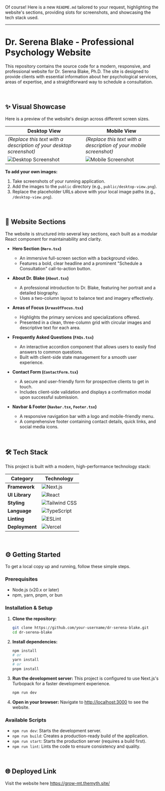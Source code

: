 Of course! Here is a new `README.md` tailored to your request, highlighting the website's sections, providing slots for screenshots, and showcasing the tech stack used.

---

# Dr. Serena Blake - Professional Psychology Website

This repository contains the source code for a modern, responsive, and professional website for Dr. Serena Blake, Ph.D. The site is designed to provide clients with essential information about her psychological services, areas of expertise, and a straightforward way to schedule a consultation.

<br>

## ✨ Visual Showcase

Here is a preview of the website's design across different screen sizes.

| Desktop View                                                                   | Mobile View                                                                 |
| ------------------------------------------------------------------------------ | --------------------------------------------------------------------------- |
| _(Replace this text with a description of your desktop screenshot)_           | _(Replace this text with a description of your mobile screenshot)_         |
| ![Desktop Screenshot](https://via.placeholder.com/800x500.png?text=Desktop+View) | ![Mobile Screenshot](https://via.placeholder.com/250x500.png?text=Mobile+View) |

**To add your own images:**
1. Take screenshots of your running application.
2. Add the images to the `public` directory (e.g., `public/desktop-view.png`).
3. Replace the placeholder URLs above with your local image paths (e.g., `/desktop-view.png`).

<br>

## 🚀 Website Sections

The website is structured into several key sections, each built as a modular React component for maintainability and clarity.

-   **Hero Section (`Hero.tsx`)**
    -   An immersive full-screen section with a background video.
    -   Features a bold, clear headline and a prominent "Schedule a Consultation" call-to-action button.

-   **About Dr. Blake (`About.tsx`)**
    -   A professional introduction to Dr. Blake, featuring her portrait and a detailed biography.
    -   Uses a two-column layout to balance text and imagery effectively.

-   **Areas of Focus (`AreasOfFocus.tsx`)**
    -   Highlights the primary services and specializations offered.
    -   Presented in a clean, three-column grid with circular images and descriptive text for each area.

-   **Frequently Asked Questions (`FAQs.tsx`)**
    -   An interactive accordion component that allows users to easily find answers to common questions.
    -   Built with client-side state management for a smooth user experience.

-   **Contact Form (`ContactForm.tsx`)**
    -   A secure and user-friendly form for prospective clients to get in touch.
    -   Includes client-side validation and displays a confirmation modal upon successful submission.

-   **Navbar & Footer (`Navbar.tsx`, `Footer.tsx`)**
    -   A responsive navigation bar with a logo and mobile-friendly menu.
    -   A comprehensive footer containing contact details, quick links, and social media icons.

<br>

## 🛠️ Tech Stack

This project is built with a modern, high-performance technology stack:

| Category        | Technology                                                                                                                         |
| --------------- | ---------------------------------------------------------------------------------------------------------------------------------- |
| **Framework**   | ![Next.js](https://img.shields.io/badge/Next.js-000000?style=for-the-badge&logo=next.js&logoColor=white)                             |
| **UI Library**  | ![React](https://img.shields.io/badge/React-20232A?style=for-the-badge&logo=react&logoColor=61DAFB)                                   |
| **Styling**     | ![Tailwind CSS](https://img.shields.io/badge/Tailwind_CSS-38B2AC?style=for-the-badge&logo=tailwind-css&logoColor=white)              |
| **Language**    | ![TypeScript](https://img.shields.io/badge/TypeScript-007ACC?style=for-the-badge&logo=typescript&logoColor=white)                    |
| **Linting**     | ![ESLint](https://img.shields.io/badge/ESLint-4B32C3?style=for-the-badge&logo=eslint&logoColor=white)                                 |
| **Deployment**  | ![Vercel](https://img.shields.io/badge/Vercel-000000?style=for-the-badge&logo=vercel&logoColor=white)                                 |

<br>

## ⚙️ Getting Started

To get a local copy up and running, follow these simple steps.

### Prerequisites

-   Node.js (v20.x or later)
-   npm, yarn, pnpm, or bun

### Installation & Setup

1.  **Clone the repository:**
    ```bash
    git clone https://github.com/your-username/dr-serena-blake.git
    cd dr-serena-blake
    ```

2.  **Install dependencies:**
    ```bash
    npm install
    # or
    yarn install
    # or
    pnpm install
    ```

3.  **Run the development server:**
    This project is configured to use Next.js's Turbopack for a faster development experience.
    ```bash
    npm run dev
    ```

4.  **Open in your browser:**
    Navigate to [http://localhost:3000](http://localhost:3000) to see the website.

### Available Scripts

-   `npm run dev`: Starts the development server.
-   `npm run build`: Creates a production-ready build of the application.
-   `npm run start`: Starts the production server (requires a build first).
-   `npm run lint`: Lints the code to ensure consistency and quality.

<br>

## 🌐 Deployed Link

Visit the website here https://grow-mt.themyth.site/
